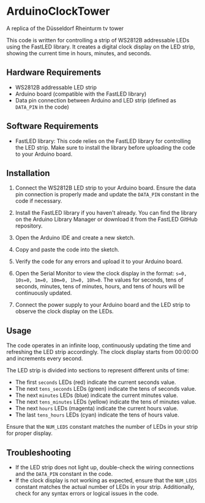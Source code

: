 # ArduinoClockTower
A replica of the Düsseldorf Rheinturm tv tower

This code is written for controlling a strip of WS2812B addressable LEDs using the FastLED library. It creates a digital clock display on the LED strip, showing the current time in hours, minutes, and seconds.
## Hardware Requirements

- WS2812B addressable LED strip
- Arduino board (compatible with the FastLED library)
- Data pin connection between Arduino and LED strip (defined as `DATA_PIN` in the code)

## Software Requirements

- FastLED library: This code relies on the FastLED library for controlling the LED strip. Make sure to install the library before uploading the code to your Arduino board.

## Installation

1. Connect the WS2812B LED strip to your Arduino board. Ensure the data pin connection is properly made and update the `DATA_PIN` constant in the code if necessary.

2. Install the FastLED library if you haven't already. You can find the library on the Arduino Library Manager or download it from the FastLED GitHub repository.

3. Open the Arduino IDE and create a new sketch.

4. Copy and paste the code into the sketch.

5. Verify the code for any errors and upload it to your Arduino board.

6. Open the Serial Monitor to view the clock display in the format: `s=0, 10s=0, 1m=0, 10m=0, 1h=0, 10h=0`. The values for seconds, tens of seconds, minutes, tens of minutes, hours, and tens of hours will be continuously updated.

7. Connect the power supply to your Arduino board and the LED strip to observe the clock display on the LEDs.

## Usage

The code operates in an infinite loop, continuously updating the time and refreshing the LED strip accordingly. The clock display starts from 00:00:00 and increments every second.

The LED strip is divided into sections to represent different units of time:

- The first `seconds` LEDs (red) indicate the current seconds value.
- The next `tens_seconds` LEDs (green) indicate the tens of seconds value.
- The next `minutes` LEDs (blue) indicate the current minutes value.
- The next `tens_minutes` LEDs (yellow) indicate the tens of minutes value.
- The next `hours` LEDs (magenta) indicate the current hours value.
- The last `tens_hours` LEDs (cyan) indicate the tens of hours value.

Ensure that the `NUM_LEDS` constant matches the number of LEDs in your strip for proper display.

## Troubleshooting

- If the LED strip does not light up, double-check the wiring connections and the `DATA_PIN` constant in the code.
- If the clock display is not working as expected, ensure that the `NUM_LEDS` constant matches the actual number of LEDs in your strip. Additionally, check for any syntax errors or logical issues in the code.
